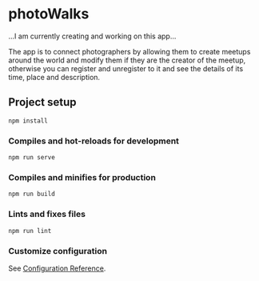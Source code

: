 # photoWalks

...I am currently creating and working on this app...

The app is to connect photographers by allowing them to create meetups around the world and modify them if they are the creator of the meetup, otherwise you can register and unregister to it and see the details of its time, place and description.

## Project setup

```
npm install
```

### Compiles and hot-reloads for development

```
npm run serve
```

### Compiles and minifies for production

```
npm run build
```

### Lints and fixes files

```
npm run lint
```

### Customize configuration

See [Configuration Reference](https://cli.vuejs.org/config/).
